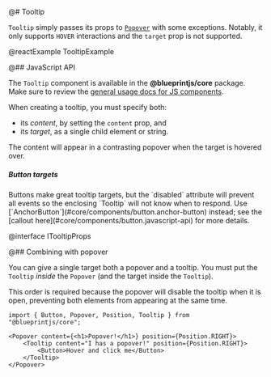 @# Tooltip

`Tooltip` simply passes its props to [`Popover`](#labs/popover) with some exceptions.
Notably, it only supports `HOVER` interactions and the `target` prop is not supported.

@reactExample TooltipExample

@## JavaScript API

The `Tooltip` component is available in the __@blueprintjs/core__ package.
Make sure to review the [general usage docs for JS components](#blueprint.usage).

When creating a tooltip, you must specify both:
- its _content_, by setting the `content` prop, and
- its _target_, as a single child element or string.

The content will appear in a contrasting popover when the target is hovered over.

<div class="pt-callout pt-intent-warning pt-icon-warning-sign">
    <h5>Button targets</h5>
    Buttons make great tooltip targets, but the `disabled` attribute will prevent all
    events so the enclosing `Tooltip` will not know when to respond.
    Use [`AnchorButton`](#core/components/button.anchor-button) instead;
    see the [callout here](#core/components/button.javascript-api) for more details.
</div>

@interface ITooltipProps

@## Combining with popover

You can give a single target both a popover and a tooltip.
You must put the `Tooltip` _inside_ the `Popover` (and the target inside the `Tooltip`).

This order is required because the popover will disable the tooltip when it is open,
preventing both elements from appearing at the same time.

```tsx
import { Button, Popover, Position, Tooltip } from "@blueprintjs/core";

<Popover content={<h1>Popover!</h1>} position={Position.RIGHT}>
    <Tooltip content="I has a popover!" position={Position.RIGHT}>
        <Button>Hover and click me</Button>
    </Tooltip>
</Popover>
```
